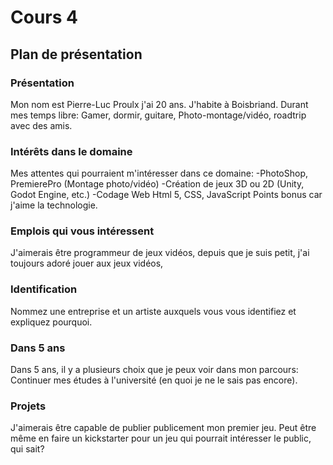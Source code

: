 # Cours 4
## Plan de présentation

### Présentation
Mon nom est Pierre-Luc Proulx j'ai 20 ans. J'habite à Boisbriand.
Durant mes temps libre: Gamer, dormir, guitare, Photo-montage/vidéo, roadtrip avec des amis.
### Intérêts dans le domaine
Mes attentes qui pourraient m'intéresser dans ce domaine: 
-PhotoShop, PremierePro (Montage photo/vidéo)
-Création de jeux 3D ou 2D (Unity, Godot Engine, etc.)
-Codage Web Html 5, CSS, JavaScript
Points bonus car j'aime la technologie.
### Emplois qui vous intéressent
J'aimerais être programmeur de jeux vidéos, depuis que je suis petit, j'ai toujours adoré jouer aux jeux vidéos,


### Identification
Nommez une entreprise et un artiste auxquels vous vous identifiez et expliquez pourquoi. 

### Dans 5 ans
Dans 5 ans, il y a plusieurs choix que je peux voir dans mon parcours: Continuer mes études à l'université (en quoi je ne le sais pas encore). 

### Projets
J'aimerais être capable de publier publicement mon premier jeu. Peut être même en faire un kickstarter pour un jeu qui pourrait intéresser le public, qui sait?
